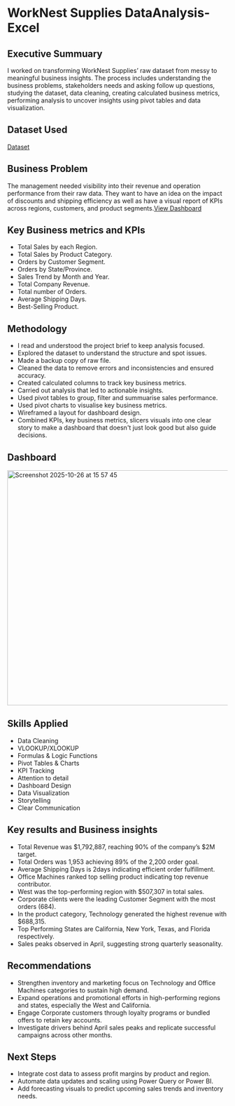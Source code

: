 # WorkNest Supplies DataAnalysis-Excel
## Executive Summuary
I worked on transforming WorkNest Supplies’ raw dataset from messy to meaningful business insights. The process includes understanding the business problems, stakeholders needs and asking follow up questions, studying the dataset, data cleaning, creating calculated business metrics, performing analysis to uncover insights using pivot tables and data visualization.

## Dataset Used
<a href="https://github.com/Phartemah/Sales-and-Operations-Performance-Analysis_Excel/blob/main/WorkNest%20Supplies%20RawData.xlsx">Dataset</a>

## Business Problem
The management needed visibility into their revenue and operation performance from their raw data. They want to have an idea on the impact of discounts and shipping efficiency as well as have a visual report of KPIs across regions, customers, and product segments.<a href="https://github.com/Phartemah/Sales-and-Operations-Performance-Analysis_Excel/blob/main/Screenshot%202025-10-26%20at%2015.57.45.png">View Dashboard</a> 

## Key Business metrics and KPIs
- Total Sales by each Region.
- Total Sales by Product Category.
- Orders by Customer Segment.
- Orders by State/Province.
- Sales Trend by Month and Year.
- Total Company Revenue.
- Total number of Orders.
- Average Shipping Days.
- Best-Selling Product. 

## Methodology
- I read and understood the project brief to keep analysis focused.
- Explored the dataset to understand the structure and spot issues.
- Made a backup copy of raw file.
- Cleaned the data to remove errors and inconsistencies and ensured accuracy.
- Created calculated columns to track key business metrics.
- Carried out analysis that led to actionable insights.
- Used pivot tables to group, filter and summuarise sales performance.
- Used pivot charts to visualise key business metrics.
- Wireframed a layout for dashboard design.
- Combined KPIs, key business metrics, slicers visuals into one clear story to make a dashboard that doesn't just look good but also guide decisions.

## Dashboard
<img width="952" height="536" alt="Screenshot 2025-10-26 at 15 57 45" src="https://github.com/user-attachments/assets/69af0180-4da9-4231-bc71-c39e0309c562" />

## Skills Applied
- Data Cleaning
- VLOOKUP/XLOOKUP
- Formulas & Logic Functions
- Pivot Tables & Charts
- KPI Tracking
- Attention to detail
- Dashboard Design
- Data Visualization
- Storytelling
- Clear Communication

## Key results and Business insights
- Total Revenue was $1,792,887, reaching 90% of the company’s $2M target.
- Total Orders was 1,953 achieving 89% of the 2,200 order goal.
- Average Shipping Days is 2days indicating efficient order fulfillment.
- Office Machines ranked top selling product indicating top revenue contributor.
- West was the top-performing region with $507,307 in total sales.
- Corporate clients were the leading Customer Segment with the most orders (684).
- In the product category, Technology generated the highest revenue with $688,315.
- Top Performing States are California, New York, Texas, and Florida respectively.
- Sales peaks observed in April, suggesting strong quarterly seasonality.

## Recommendations
- Strengthen inventory and marketing focus on Technology and Office Machines categories to sustain high demand.
- Expand operations and promotional efforts in high-performing regions and states, especially the West and California.
- Engage Corporate customers through loyalty programs or bundled offers to retain key accounts.
- Investigate drivers behind April sales peaks and replicate successful campaigns across other months.

## Next Steps
- Integrate cost data to assess profit margins by product and region.
- Automate data updates and scaling using Power Query or Power BI.
- Add forecasting visuals to predict upcoming sales trends and inventory needs.
